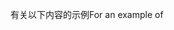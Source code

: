 <span data-ttu-id="200ac-101">有关以下内容的示例</span><span class="sxs-lookup"><span data-stu-id="200ac-101">For an example of</span></span>